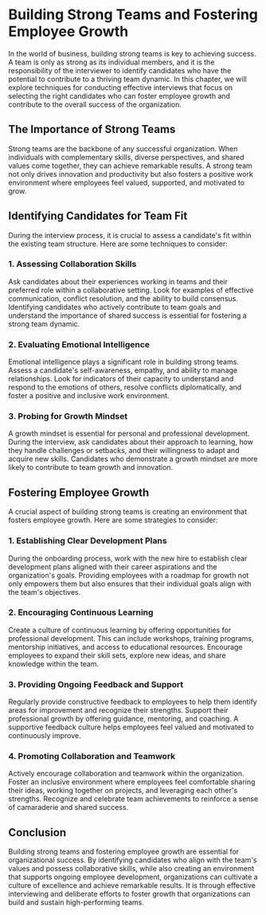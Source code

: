 # Building Strong Teams and Fostering Employee Growth

In the world of business, building strong teams is key to achieving success. A team is only as strong as its individual members, and it is the responsibility of the interviewer to identify candidates who have the potential to contribute to a thriving team dynamic. In this chapter, we will explore techniques for conducting effective interviews that focus on selecting the right candidates who can foster employee growth and contribute to the overall success of the organization.

## The Importance of Strong Teams

Strong teams are the backbone of any successful organization. When individuals with complementary skills, diverse perspectives, and shared values come together, they can achieve remarkable results. A strong team not only drives innovation and productivity but also fosters a positive work environment where employees feel valued, supported, and motivated to grow.

## Identifying Candidates for Team Fit

During the interview process, it is crucial to assess a candidate's fit within the existing team structure. Here are some techniques to consider:

### 1\. Assessing Collaboration Skills

Ask candidates about their experiences working in teams and their preferred role within a collaborative setting. Look for examples of effective communication, conflict resolution, and the ability to build consensus. Identifying candidates who actively contribute to team goals and understand the importance of shared success is essential for fostering a strong team dynamic.

### 2\. Evaluating Emotional Intelligence

Emotional intelligence plays a significant role in building strong teams. Assess a candidate's self-awareness, empathy, and ability to manage relationships. Look for indicators of their capacity to understand and respond to the emotions of others, resolve conflicts diplomatically, and foster a positive and inclusive work environment.

### 3\. Probing for Growth Mindset

A growth mindset is essential for personal and professional development. During the interview, ask candidates about their approach to learning, how they handle challenges or setbacks, and their willingness to adapt and acquire new skills. Candidates who demonstrate a growth mindset are more likely to contribute to team growth and innovation.

## Fostering Employee Growth

A crucial aspect of building strong teams is creating an environment that fosters employee growth. Here are some strategies to consider:

### 1\. Establishing Clear Development Plans

During the onboarding process, work with the new hire to establish clear development plans aligned with their career aspirations and the organization's goals. Providing employees with a roadmap for growth not only empowers them but also ensures that their individual goals align with the team's objectives.

### 2\. Encouraging Continuous Learning

Create a culture of continuous learning by offering opportunities for professional development. This can include workshops, training programs, mentorship initiatives, and access to educational resources. Encourage employees to expand their skill sets, explore new ideas, and share knowledge within the team.

### 3\. Providing Ongoing Feedback and Support

Regularly provide constructive feedback to employees to help them identify areas for improvement and recognize their strengths. Support their professional growth by offering guidance, mentoring, and coaching. A supportive feedback culture helps employees feel valued and motivated to continuously improve.

### 4\. Promoting Collaboration and Teamwork

Actively encourage collaboration and teamwork within the organization. Foster an inclusive environment where employees feel comfortable sharing their ideas, working together on projects, and leveraging each other's strengths. Recognize and celebrate team achievements to reinforce a sense of camaraderie and shared success.

## Conclusion

Building strong teams and fostering employee growth are essential for organizational success. By identifying candidates who align with the team's values and possess collaborative skills, while also creating an environment that supports ongoing employee development, organizations can cultivate a culture of excellence and achieve remarkable results. It is through effective interviewing and deliberate efforts to foster growth that organizations can build and sustain high-performing teams.
